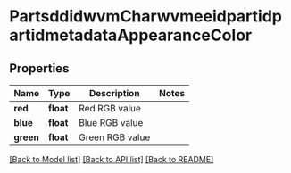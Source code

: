 # PartsddidwvmCharwvmeeidpartidpartidmetadataAppearanceColor

## Properties
Name | Type | Description | Notes
------------ | ------------- | ------------- | -------------
**red** | **float** | Red RGB value | 
**blue** | **float** | Blue RGB value | 
**green** | **float** | Green RGB value | 

[[Back to Model list]](../README.md#documentation-for-models) [[Back to API list]](../README.md#documentation-for-api-endpoints) [[Back to README]](../README.md)


